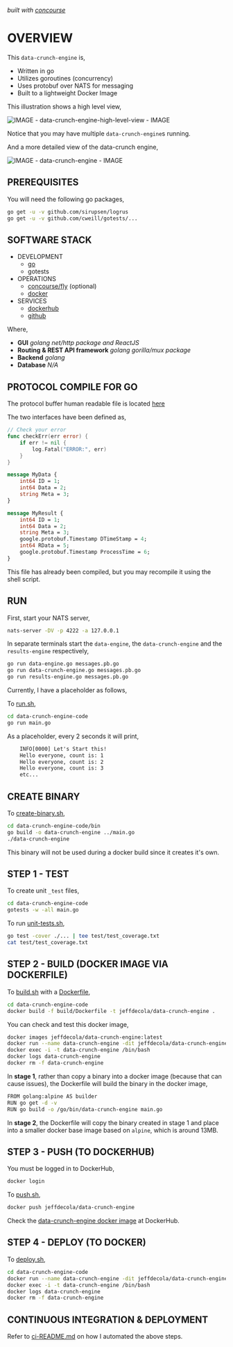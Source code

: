   _built with
  [concourse](https://github.com/JeffDeCola/data-crunch-engin/blob/master/ci-README.md)_

# OVERVIEW

This `data-crunch-engine` is,

* Written in go
* Utilizes goroutines (concurrency)
* Uses protobuf over NATS for messaging
* Built to a lightweight Docker Image

This illustration shows a high level view,

![IMAGE - data-crunch-engine-high-level-view - IMAGE](pics/data-crunch-engine-high-level-view.jpg)

Notice that you may have multiple `data-crunch-engine`s running.

And a more detailed view of the data-crunch engine,

![IMAGE - data-crunch-engine - IMAGE](pics/data-crunch-engine.jpg)

## PREREQUISITES

You will need the following go packages,

```bash
go get -u -v github.com/sirupsen/logrus
go get -u -v github.com/cweill/gotests/...
```

## SOFTWARE STACK

* DEVELOPMENT
  * [go](https://github.com/JeffDeCola/my-cheat-sheets/tree/master/software/development/languages/go-cheat-sheet)
  * gotests
* OPERATIONS
  * [concourse/fly](https://github.com/JeffDeCola/my-cheat-sheets/tree/master/software/operations/continuous-integration-continuous-deployment/concourse-cheat-sheet)
    (optional)
  * [docker](https://github.com/JeffDeCola/my-cheat-sheets/tree/master/software/operations/orchestration/builds-deployment-containers/docker-cheat-sheet)
* SERVICES
  * [dockerhub](https://hub.docker.com/)
  * [github](https://github.com/)

Where,

* **GUI**
  _golang net/http package and ReactJS_
* **Routing & REST API framework**
  _golang gorilla/mux package_
* **Backend**
  _golang_
* **Database**
  _N/A_

## PROTOCOL COMPILE FOR GO

The protocol buffer human readable file is located
[here](https://github.com/JeffDeCola/data-crunch-engine/blob/master/proto/messages.proto)

The two interfaces have been defined as,

```go
// Check your error
func checkErr(err error) {
    if err != nil {
        log.Fatal("ERROR:", err)
    }
}
```

```proto
message MyData {
    int64 ID = 1;
    int64 Data = 2;
    string Meta = 3;
}
```

```proto
message MyResult {
    int64 ID = 1;
    int64 Data = 2;
    string Meta = 3;
    google.protobuf.Timestamp DTimeStamp = 4;
    int64 RData = 5;
    google.protobuf.Timestamp ProcessTime = 6;
}
```

This file has already been compiled, but you may recompile it using the shell script.

## RUN

First, start your NATS server,

```bash
nats-server -DV -p 4222 -a 127.0.0.1
```

In separate terminals start the `data-engine`, the `data-crunch-engine`
and the `results-engine` respectively,

```bash
go run data-engine.go messages.pb.go
go run data-crunch-engine.go messages.pb.go
go run results-engine.go messages.pb.go
```

Currently, I have a placeholder as follows,

To
[run.sh](https://github.com/JeffDeCola/data-crunch-engine/blob/master/data-crunch-engine-code/run.sh),

```bash
cd data-crunch-engine-code
go run main.go
```

As a placeholder, every 2 seconds it will print,

```txt
    INFO[0000] Let's Start this!
    Hello everyone, count is: 1
    Hello everyone, count is: 2
    Hello everyone, count is: 3
    etc...
```

## CREATE BINARY

To
[create-binary.sh](https://github.com/JeffDeCola/data-crunch-engine/blob/master/data-crunch-engine-code/bin/create-binary.sh),

```bash
cd data-crunch-engine-code/bin
go build -o data-crunch-engine ../main.go
./data-crunch-engine
```

This binary will not be used during a docker build
since it creates it's own.

## STEP 1 - TEST

To create unit `_test` files,

```bash
cd data-crunch-engine-code
gotests -w -all main.go
```

To run
[unit-tests.sh](https://github.com/JeffDeCola/data-crunch-engine/tree/master/data-crunch-engine-code/test/unit-tests.sh),

```bash
go test -cover ./... | tee test/test_coverage.txt
cat test/test_coverage.txt
```

## STEP 2 - BUILD (DOCKER IMAGE VIA DOCKERFILE)

To
[build.sh](https://github.com/JeffDeCola/data-crunch-engine/blob/master/data-crunch-engine-code/build/build.sh)
with a
[Dockerfile](https://github.com/JeffDeCola/data-crunch-engine/blob/master/data-crunch-engine-code/build/Dockerfile),

```bash
cd data-crunch-engine-code
docker build -f build/Dockerfile -t jeffdecola/data-crunch-engine .
```

You can check and test this docker image,

```bash
docker images jeffdecola/data-crunch-engine:latest
docker run --name data-crunch-engine -dit jeffdecola/data-crunch-engine
docker exec -i -t data-crunch-engine /bin/bash
docker logs data-crunch-engine
docker rm -f data-crunch-engine
```

In **stage 1**, rather than copy a binary into a docker image (because
that can cause issues), the Dockerfile will build the binary in the
docker image,

```bash
FROM golang:alpine AS builder
RUN go get -d -v
RUN go build -o /go/bin/data-crunch-engine main.go
```

In **stage 2**, the Dockerfile will copy the binary created in
stage 1 and place into a smaller docker base image based
on `alpine`, which is around 13MB.

## STEP 3 - PUSH (TO DOCKERHUB)

You must be logged in to DockerHub,

```bash
docker login
```

To
[push.sh](https://github.com/JeffDeCola/data-crunch-engine/blob/master/data-crunch-engine-code/push/push.sh),

```bash
docker push jeffdecola/data-crunch-engine
```

Check the
[data-crunch-engine docker image](https://hub.docker.com/r/jeffdecola/data-crunch-engine)
at DockerHub.

## STEP 4 - DEPLOY (TO DOCKER)

To
[deploy.sh](https://github.com/JeffDeCola/data-crunch-engine/blob/master/data-crunch-engine-code/deploy/deploy.sh),

```bash
cd data-crunch-engine-code
docker run --name data-crunch-engine -dit jeffdecola/data-crunch-engine
docker exec -i -t data-crunch-engine /bin/bash
docker logs data-crunch-engine
docker rm -f data-crunch-engine
```

## CONTINUOUS INTEGRATION & DEPLOYMENT

Refer to
[ci-README.md](https://github.com/JeffDeCola/data-crunch-engine/blob/master/ci-README.md)
on how I automated the above steps.
